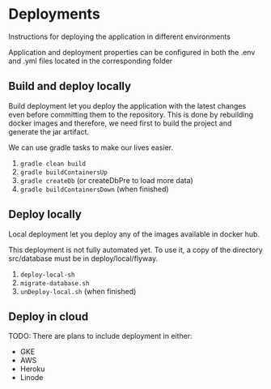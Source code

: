 # Deployments 

Instructions for deploying the application in different environments

Application and deployment properties can be configured in both the .env and .yml files located in the corresponding folder

## Build and deploy locally

Build deployment let you deploy the application with the latest changes even before committing them to the repository.
This is done by rebuilding docker images and therefore, we need first to build the project and generate the jar artifact. 

We can use gradle tasks to make our lives easier.

1. ```gradle clean build```
2. ```gradle buildContainersUp```
3. ```gradle createDb``` (or createDbPre to load more data)
4. ```gradle buildContainersDown``` (when finished)

## Deploy locally

Local deployment let you deploy any of the images available in docker hub.

This deployment is not fully automated yet. To use it, a copy of the directory src/database must be in deploy/local/flyway.

1. ```deploy-local-sh```
2. ```migrate-database.sh```
3. ```unDeploy-local.sh``` (when finished)

## Deploy in cloud

TODO: There are plans to include deployment in either:
* GKE
* AWS
* Heroku
* Linode
